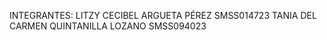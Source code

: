 INTEGRANTES: 
LITZY CECIBEL ARGUETA PÉREZ SMSS014723
TANIA DEL CARMEN QUINTANILLA LOZANO SMSS094023
